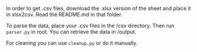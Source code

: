 In order to get .csv files, download the .xlsx version of the sheet and place it in xlsx2csv. Read the README.md in that folder.

To parse the data, place your .csv files in the /csv directory. Then run `parser.py` in root.
You can retrieve the data in /output.

For cleaning you can use `cleanup.py` or do it manually.